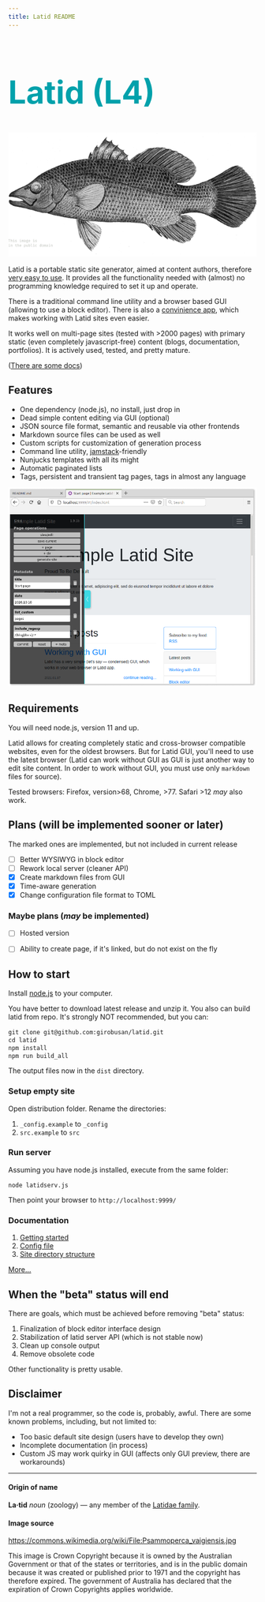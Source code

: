 ```yaml
---
title: Latid README
---
```

<span style='color:#00a1ab'>
<h1 style='font-size:4rem'> Latid (L4)</h1>
</span>

![Latid](docs/pix/readme_image.png)

Latid is a portable static site generator, aimed at content authors, 
therefore [very easy to use](docs/en/required_knowledge.md).  It provides all the functionality needed with (almost) no programming knowledge required to set it up and operate.

There is a traditional command line utility and a browser based GUI (allowing to use a block editor). There is also a [convinience app](https://github.com/girobusan/latid-browser), which makes working with Latid sites even easier.

It works well on multi-page sites (tested with >2000 pages) with primary static (even completely javascript-free) content (blogs, documentation, portfolios). It is actively used, tested, and pretty mature.

([There are some docs](docs/en/index.md))

## Features

- One dependency (node.js), no install, just drop in
- Dead simple content editing via GUI (optional)
- JSON source file format, semantic and reusable via other frontends
- Markdown source files can be used as well
- Custom scripts for customization of generation process
- Command line utility, [jamstack](https://jamstack.org)-friendly
- Nunjucks templates with all its might
- Automatic paginated lists
- Tags, persistent and transient tag pages, tags in almost any language

![screenshot](docs/pix/readme_cover.png) 

## Requirements

You will need node.js, version 11 and up.

Latid allows for creating completely static and cross-browser compatible websites, even for the oldest browsers. But for Latid GUI, you'll need to use the latest browser (Latid can work without GUI as GUI is just another way to edit site content. In order to work without GUI, you must use only `markdown` files for source). 

Tested browsers: Firefox, version>68, Chrome, >77. Safari >12 _may_ also work. 

## Plans (will be implemented sooner or later)
The marked ones are implemented, but not included in current release

- [ ] Better WYSIWYG in block editor
- [ ] Rework local server (cleaner API)
- [X] Create markdown files from GUI
- [X] Time-aware generation 
- [X] Change configuration file format to TOML

### Maybe plans (_may_ be implemented)

- [ ] Hosted version 
- [ ] Ability to create page, if it's linked, but do not exist on the fly


## How to start 

Install [node.js](https://nodejs.org) to your computer.

You have better to download latest release and unzip it. You also can build
latid from repo. It's strongly NOT recommended, but you can:

    git clone git@github.com:girobusan/latid.git
    cd latid 
    npm install
    npm run build_all

The output files now in the `dist` directory.


### Setup empty site

Open distribution folder. Rename the directories:

1. `_config.example` to `_config`
2. `src.example` to `src`

### Run server

Assuming you have node.js installed, execute from the same folder:

    node latidserv.js

Then point your browser to `http://localhost:9999/` 

### Documentation

1. [Getting started](docs/en/gettingstarted.md)
2. [Config file](docs/en/settings_toml.md)
2. [Site directory structure](docs/en/site_directory_structure.md)

[More...](docs/en/index.md) 

## When the "beta" status will end

There are goals, which must be achieved before removing "beta" status:

1. Finalization of block editor interface design
2. Stabilization of latid server API (which is not stable now)
3. Clean up console output
4. Remove obsolete code

Other functionality is pretty usable. 

## Disclaimer

I'm not a real programmer, so the code is, probably, awful. There are some
known problems, including, but not limited to:

- Too basic default site design (users have to develop they own)
- Incomplete documentation (in process)
- Custom JS may work quirky in GUI (affects only GUI preview, there are workarounds)

---

#### Origin of name

**La·tid**  *noun* (zoology) — any member of the 
[Latidae family](https://en.wikipedia.org/wiki/Latidae).

#### Image source

https://commons.wikimedia.org/wiki/File:Psammoperca_vaigiensis.jpg

This image is Crown Copyright because it is owned by the Australian Government 
or that of the states or territories, and is in the public domain because 
it was created or published prior to 1971 and the copyright has therefore 
expired. The government of Australia has declared that the expiration 
of Crown Copyrights applies worldwide.

